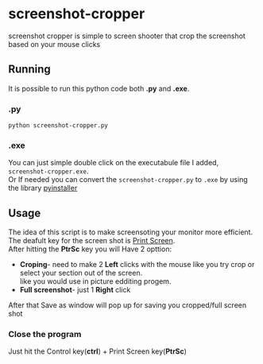 # screenshot-cropper
screenshot cropper is simple to screen shooter that crop the screenshot based on your mouse clicks

## Running

It is possible to run this python code both __.py__ and __.exe__.

### .py

```
python screenshot-cropper.py
```
 ### .exe
 
You can just simple double click on the executabule file I added, `screenshot-cropper.exe`.\
Or If needed you can convert the `screenshot-cropper.py` to `.exe` by using the library [pyinstaller](https://pypi.org/project/PyInstaller/)

## Usage

The idea of this script is to make screensoting your monitor more efficient.\
The deafult key for the screen shot is [Print Screen](https://en.wikipedia.org/wiki/Print_Screen).\
After hitting the __PtrSc__ key you will Have 2 opttion:
* __Croping__- need to make 2 __Left__ clicks with the mouse like you try crop or select your section out of the screen.\
like you would use in picture edditing progem.
* __Full screenshot__- just 1 __Right__ click

After that Save as window will pop up for saving you cropped/full screen shot

### Close the program

Just hit the Control key(__ctrl__) + Print Screen key(__PtrSc__)

 
